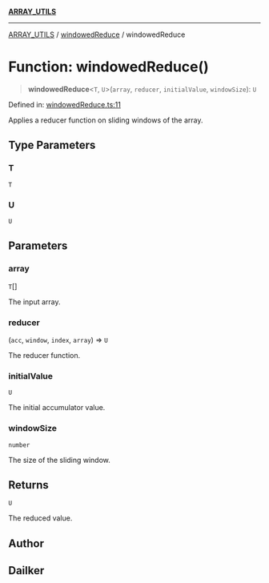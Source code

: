 [**ARRAY_UTILS**](../../README.md)

***

[ARRAY_UTILS](../../README.md) / [windowedReduce](../README.md) / windowedReduce

# Function: windowedReduce()

> **windowedReduce**\<`T`, `U`\>(`array`, `reducer`, `initialValue`, `windowSize`): `U`

Defined in: [windowedReduce.ts:11](https://github.com/dailker/everyutil/blob/d23995f7a19ece1a6ce5b53178b9a1040d0b558e/src/array/windowedReduce.ts#L11)

Applies a reducer function on sliding windows of the array.

## Type Parameters

### T

`T`

### U

`U`

## Parameters

### array

`T`[]

The input array.

### reducer

(`acc`, `window`, `index`, `array`) => `U`

The reducer function.

### initialValue

`U`

The initial accumulator value.

### windowSize

`number`

The size of the sliding window.

## Returns

`U`

The reduced value.

## Author

## Dailker

